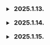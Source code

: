 <details>
  <summary><h3 style="display: inline; margin-left: 5px;">2025.1.13.</h3></summary>
  <div markdown="1">
    <br>
    컨설턴트님, 코치님들과 팀 미팅을 진행 결과, 우리 프로젝트에서 구급대원의 화면은 하이브리드 앱 혹은 PWA를 활용하는 게 좋을 것 같다는 의견을 받아 해당 내용을 검색해보았다.<br>
    <h3>하이브리드앱과 PWA</h3>
    <ul>
      <li>하이브리드앱
        <p>웹 기술(HTML, CSS, JavaScript)로 개발된 웹앱을 모바일 앱 형태로 래핑하는 방식으로 만들어진 애플리케이션이다. 앱 스토어를 통해 배포되며, 사용자가 직접 설치해야 한다.</p>
      </li>
      <li>PWA (Progressive Web App)
        <p>웹앱의 한 형태로, 모바일 기기에서 앱과 유사한 사용자 경험을 제공하는 웹앱이다. 웹앱과 달리 앱 스토어를 통해 설치할 필요가 없으며, 웹 브라우저를 통해 URL로 접근하여 쉽게 사용할 수 있다.</p>
      </li>
      <li>정리
        <p>PWA는 웹 기반으로 개발되어 빠른 로딩과 쉬운 접근성을 제공하지만, 기기 기능 접근에 제한이 있다다. 반면 하이브리드 앱은 네이티브 기능을 더 많이 활용할 수 있지만, 개발 및 유지보수 비용이 더 높을 수 있다. 프로젝트의 요구사항과 목표에 따라 적절한 방식을 선택해야 한다.<br>
        우리 프로젝트는 기본적으로 웹 기술을 활용한 프로젝트이기 때문에에 PWA를 적용하는 게 좋을 것 같다.</p>
      </li>
    </ul>
  </div>
</details>

<br>

<details>
  <summary><h3 style="display: inline; margin-left: 5px;">2025.1.14.</h3></summary>
  <div markdown="1">
    <br>
    <h3>ERD</h3>
    <p>ERD는 데이터베이스의 구조를 시각적으로 표현하는 도구이다. ERD를 통해 데이터와 그 관계를 파악하고, 데이터베이스 설계 시 발생할 수 있는 문제점을 미리 찾아낼 수 있다.</p><br>
    <strong>점선과 실선</strong>
      <p>실선은 식별 관계를 나타낸다. 부모 테이블의 pk가 자식 테이블의 pk의 일부가 되는 경우, 부모 엔티티가 존재해야 자식 엔티티가 존재할 수 있는 강한 종속 관계, 자식 테이블의 기본키에 부모 테이블의 기본키가 포함되는 경우에 실선을 사용한다.<br>
      점선은 비식별 관계를 나타낸다. 부모 테이블의 pk가 자식 테이블의 일반 속성으로 사용되는 경우, 부모 엔티티 없이도 자식 엔티티가 독립적으로 존재할 수 있는 약한 종속 관계, 자식 테이블의 기본키에 부모 테이블의 기본키가 포함되지 않는 경우에 점선을 사용한다.</p>
    <strong>ERD 만들 때 고려할 점</strong>
      <ol>
        <li>필드명은 정확하게 (한 눈에 알아보기 쉽게)</li>
        <li>1:1 관계일 때, 꼭 테이블을 나눌 필요가 있는지 고민해보기</li>
        <li>기능이 있다고 무작정 필드를 추가하지 말고 해당 데이터를 저장할 필요가 있는지, 어떻게 활용할건지 고민해보기</li>
      </ol>
  </div>
</details>

<br>

<details>
  <summary><h3 style="display: inline; margin-left: 5px;">2025.1.15.</h3></summary>
  <div markdown="1">
    <br>
    <h3>DB - Index</h3>
    <strong>Index</strong>
    <p>인덱스란 추가적인 쓰기 작업과 저장 공간을 활용하여 데이터베이스 테이블의 검색 속도를 향상시키기 위한 자료구조이다.</p><br>
    <strong>Clustered Index</strong>
    <ul>
      <li>클러스터 인덱스는 테이블의 데이터 자체가 인덱스 구조에 맞게 정렬되어 저장된다.</li>
      <li>클러스터드 인덱스를 생성하면 데이터 행들이 인덱스 키 값에 따라 정렬된다.</li>
      <li>테이블당 하나의 클러스터 인덱스만 만들 수 있다.</li>
      <li>정렬이 되어 있다는 전제조건이 있기 때문에 검색시 성능이 매우 빠르다.</li>
      <li>하지만 전제조건을 지키기 위해 삽입, 수정, 삭제를 할 때는 성능이 아쉬울 수 있다.</li>
    </ul>
    <strong>None-Clustered Index</strong>
    <ul>
    <li>비클러스터 인덱스는 인덱스 키 값과 해당 데이터 행의 위치를 포함하는 포인터를 저장한다.</li>
    <li>하나의 테이블에 여러 개의 비클러스터 인덱스를 생성할 수 있다.</li>
    <li>비클러스터 인덱스가 생성되면 별도의 페이지에서 인덱스를 구성하기 때문에 추가적인 용량이 필요하다.</li>
    <li>클러스터 인덱스에 비해 검색은 느리지만 삽입, 수정, 삭제는 빠르다.</li>
    </ul>
  </div>
</details>